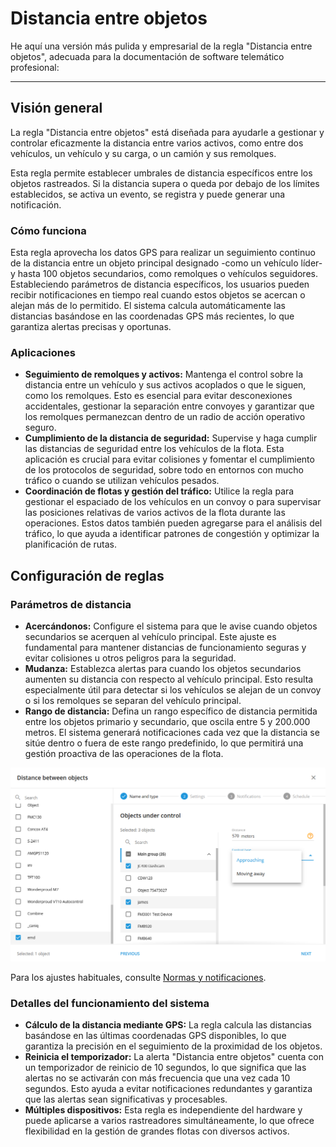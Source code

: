 # Distancia entre objetos

He aquí una versión más pulida y empresarial de la regla "Distancia entre objetos", adecuada para la documentación de software telemático profesional:

* * *

## Visión general

La regla "Distancia entre objetos" está diseñada para ayudarle a gestionar y controlar eficazmente la distancia entre varios activos, como entre dos vehículos, un vehículo y su carga, o un camión y sus remolques.

Esta regla permite establecer umbrales de distancia específicos entre los objetos rastreados. Si la distancia supera o queda por debajo de los límites establecidos, se activa un evento, se registra y puede generar una notificación.

### Cómo funciona

Esta regla aprovecha los datos GPS para realizar un seguimiento continuo de la distancia entre un objeto principal designado -como un vehículo líder- y hasta 100 objetos secundarios, como remolques o vehículos seguidores. Estableciendo parámetros de distancia específicos, los usuarios pueden recibir notificaciones en tiempo real cuando estos objetos se acercan o alejan más de lo permitido. El sistema calcula automáticamente las distancias basándose en las coordenadas GPS más recientes, lo que garantiza alertas precisas y oportunas.

### Aplicaciones

- **Seguimiento de remolques y activos:** Mantenga el control sobre la distancia entre un vehículo y sus activos acoplados o que le siguen, como los remolques. Esto es esencial para evitar desconexiones accidentales, gestionar la separación entre convoyes y garantizar que los remolques permanezcan dentro de un radio de acción operativo seguro.
- **Cumplimiento de la distancia de seguridad:** Supervise y haga cumplir las distancias de seguridad entre los vehículos de la flota. Esta aplicación es crucial para evitar colisiones y fomentar el cumplimiento de los protocolos de seguridad, sobre todo en entornos con mucho tráfico o cuando se utilizan vehículos pesados.
- **Coordinación de flotas y gestión del tráfico:** Utilice la regla para gestionar el espaciado de los vehículos en un convoy o para supervisar las posiciones relativas de varios activos de la flota durante las operaciones. Estos datos también pueden agregarse para el análisis del tráfico, lo que ayuda a identificar patrones de congestión y optimizar la planificación de rutas.

## Configuración de reglas

### Parámetros de distancia

- **Acercándonos:** Configure el sistema para que le avise cuando objetos secundarios se acerquen al vehículo principal. Este ajuste es fundamental para mantener distancias de funcionamiento seguras y evitar colisiones u otros peligros para la seguridad.
- **Mudanza:** Establezca alertas para cuando los objetos secundarios aumenten su distancia con respecto al vehículo principal. Esto resulta especialmente útil para detectar si los vehículos se alejan de un convoy o si los remolques se separan del vehículo principal.
- **Rango de distancia:** Defina un rango específico de distancia permitida entre los objetos primario y secundario, que oscila entre 5 y 200.000 metros. El sistema generará notificaciones cada vez que la distancia se sitúe dentro o fuera de este rango predefinido, lo que permitirá una gestión proactiva de las operaciones de la flota.

![image-20240813-221847.png](attachments/image-20240813-221847.png)

Para los ajustes habituales, consulte [Normas y notificaciones](https://squaregps.atlassian.net/wiki/spaces/USERDOCS/pages/2761228324/Rules+and+Notifications#Manage-rules).

### Detalles del funcionamiento del sistema

- **Cálculo de la distancia mediante GPS:** La regla calcula las distancias basándose en las últimas coordenadas GPS disponibles, lo que garantiza la precisión en el seguimiento de la proximidad de los objetos.
- **Reinicia el temporizador:** La alerta "Distancia entre objetos" cuenta con un temporizador de reinicio de 10 segundos, lo que significa que las alertas no se activarán con más frecuencia que una vez cada 10 segundos. Esto ayuda a evitar notificaciones redundantes y garantiza que las alertas sean significativas y procesables.
- **Múltiples dispositivos:** Esta regla es independiente del hardware y puede aplicarse a varios rastreadores simultáneamente, lo que ofrece flexibilidad en la gestión de grandes flotas con diversos activos.